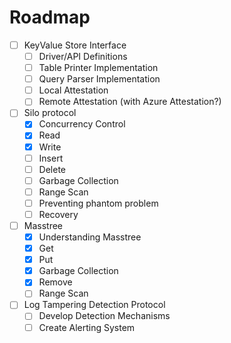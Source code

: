 # Roadmap

* [ ] KeyValue Store Interface
    * [ ] Driver/API Definitions
    * [ ] Table Printer Implementation
    * [ ] Query Parser Implementation
    * [ ] Local Attestation
    * [ ] Remote Attestation (with Azure Attestation?)
* [ ] Silo protocol
    * [x] Concurrency Control
    * [x] Read
    * [x] Write
    * [ ] Insert
    * [ ] Delete
    * [ ] Garbage Collection
    * [ ] Range Scan
    * [ ] Preventing phantom problem
    * [ ] Recovery
* [ ] Masstree
    * [x] Understanding Masstree
    * [x] Get
    * [x] Put
    * [x] Garbage Collection
    * [x] Remove
    * [ ] Range Scan
* [ ] Log Tampering Detection Protocol
    * [ ] Develop Detection Mechanisms
    * [ ] Create Alerting System